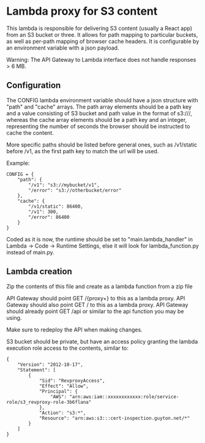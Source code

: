 # Lambda proxy for S3 content

This lambda is responsible for delivering S3 content (usually a React app) from an S3 bucket or three.   It allows for path mapping to particular buckets, as well as per-path mapping of browser cache headers.   It is configurable by an environment variable with a json payload.

Warning: The API Gateway to Lambda interface does not handle responses > 6 MB.  

## Configuration

The CONFIG lambda environment variable should have a json structure with "path" and "cache" arrays.   The path array elements should be a path key and a value consisting of S3 bucket and path value in the format of s3://<bucketname>/<path>, whereas the cache array elements should be a path key and an integer, representing the number of seconds the browser should be instructed to cache the content.

More specific paths should be listed before general ones, such as /v1/static before /v1, as the first path key to match the url will be used.

Example:
```
CONFIG = {
    "path": {
        "/v1": "s3://mybucket/v1",
        "/error": "s3://otherbucket/error"
    },
    "cache": {
        "/v1/static": 86400,
        "/v1": 300,
        "/error": 86400
    }
}
```

Coded as it is now, the runtime should be set to "main.lambda_handler" in Lambda -> Code -> Runtime Settings, else it will look for lambda_function.py instead of main.py.

## Lambda creation

Zip the contents of this file and create as a lambda function from a zip file

API Gateway should point GET /{proxy+} to this as a lambda proxy.
API Gateway should also point GET / to this as a lambda proxy.
API Gateway should already point GET /api or similar to the api function you may be using.

Make sure to redeploy the API when making changes.

S3 bucket should be private, but have an access policy granting the lambda execution role access to the contents, similar to:

```
{
    "Version": "2012-10-17",
    "Statement": [
        {
            "Sid": "RevproxyAccess",
            "Effect": "Allow",
            "Principal": {
                "AWS": "arn:aws:iam::xxxxxxxxxxxx:role/service-role/s3_revproxy-role-3b6flana"
            },
            "Action": "s3:*",
            "Resource": "arn:aws:s3:::cert-inspection.guyton.net/*"
        }
    ]
}
```

